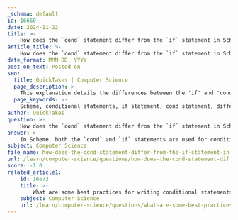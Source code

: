 ```yaml
---
_schema: default
id: 16660
date: 2024-11-22
title: >-
    How does the `cond` statement differ from the `if` statement in Scheme?
article_title: >-
    How does the `cond` statement differ from the `if` statement in Scheme?
date_format: MMM DD, YYYY
post_on_text: Posted on
seo:
  title: QuickTakes | Computer Science
  page_description: >-
    This explanation details the differences between the 'if' and 'cond' statements in Scheme, highlighting their syntax, usage for handling conditional execution, and key distinctions in handling multiple conditions versus binary conditions.
  page_keywords: >-
    Scheme, conditional statements, if statement, cond statement, differences, syntax, multiple conditions, readability, return values, programming, Lisp
author: QuickTakes
question: >-
    How does the `cond` statement differ from the `if` statement in Scheme?
answer: >-
    In Scheme, both the `cond` and `if` statements are used for conditional execution, but they differ significantly in their structure and usage.\n\n### `if` Statement\nThe `if` statement in Scheme is a basic conditional expression that evaluates a single condition and executes one of two branches based on whether the condition is true or false. Its general syntax is:\n\n```scheme\n(if <test> <consequent> <alternative>)\n```\n\n- **Test**: This is the condition being evaluated.\n- **Consequent**: This expression is evaluated if the test is true.\n- **Alternative**: This expression is evaluated if the test is false.\n\nThe `if` statement returns the value of the evaluated branch. For example:\n\n```scheme\n(if (> x 0) 'positive 'non-positive)\n```\n\nIn this case, if `x` is greater than 0, it returns `'positive`; otherwise, it returns `'non-positive`.\n\n### `cond` Statement\nThe `cond` statement, on the other hand, is used for multiple conditions and is more akin to a series of `if` statements. It evaluates a series of predicates (conditions) in order until it finds one that is true. Its general syntax is:\n\n```scheme\n(cond\n  (test1 action1)\n  (test2 action2)\n  ...\n  (else actionN))\n```\n\n- Each clause consists of a test followed by the actions to be executed if that test is true.\n- The `else` clause, if present, must be the last clause and acts as a catch-all for any cases not covered by the previous tests.\n\nFor example:\n\n```scheme\n(cond\n  ((> x 0) 'positive)\n  ((< x 0) 'negative)\n  (else 'zero))\n```\n\nIn this example, `cond` checks if `x` is greater than 0, less than 0, or neither (zero), returning the appropriate symbol based on the condition met.\n\n### Key Differences\n1. **Number of Conditions**: The `if` statement is limited to a single condition with two possible outcomes, while `cond` can handle multiple conditions in a more structured way.\n2. **Syntax and Readability**: `cond` is often more readable when dealing with multiple conditions, as it clearly separates each condition and its corresponding action.\n3. **Return Values**: Both constructs return the value of the last evaluated expression in their respective branches, but `cond` allows for more complex branching without nesting multiple `if` statements.\n\nIn summary, use `if` for simple binary conditions and `cond` for more complex decision-making scenarios involving multiple conditions.
subject: Computer Science
file_name: how-does-the-cond-statement-differ-from-the-if-statement-in-scheme.md
url: /learn/computer-science/questions/how-does-the-cond-statement-differ-from-the-if-statement-in-scheme
score: -1.0
related_article1:
    id: 16673
    title: >-
        What are some best practices for writing conditional statements in Scheme?
    subject: Computer Science
    url: /learn/computer-science/questions/what-are-some-best-practices-for-writing-conditional-statements-in-scheme
---
```


&nbsp;